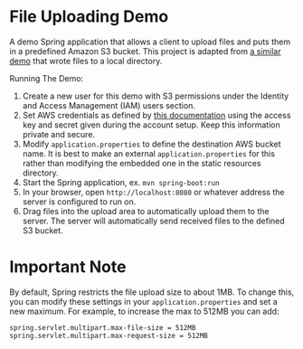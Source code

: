 # File Uploading Demo

A demo Spring application that allows a client to upload files and puts them in a predefined Amazon S3 bucket. This project is adapted from [a similar demo](https://github.com/mshernandez5/FileUploadingDemo) that wrote files to a local directory.

Running The Demo:
1) Create a new user for this demo with S3 permissions under the Identity and Access Management (IAM) users section.
2) Set AWS credentials as defined by [this documentation](https://docs.aws.amazon.com/sdk-for-java/latest/developer-guide/get-started.html#get-started-setup-credentials) using the access key and secret given during the account setup. Keep this information private and secure.
3) Modify `application.properties` to define the destination AWS bucket name. It is best to make an external `application.properties` for this rather than modifying the embedded one in the static resources directory.
4) Start the Spring application, ex. `mvn spring-boot:run`
5) In your browser, open `http://localhost:8080` or whatever address the server is configured to run on.
6) Drag files into the upload area to automatically upload them to the server. The server will automatically send received files to the defined S3 bucket.

# Important Note
By default, Spring restricts the file upload size to about 1MB.
To change this, you can modify these settings in your `application.properties` and set a new maximum.
For example, to increase the max to 512MB you can add:
```properties
spring.servlet.multipart.max-file-size = 512MB
spring.servlet.multipart.max-request-size = 512MB
```
